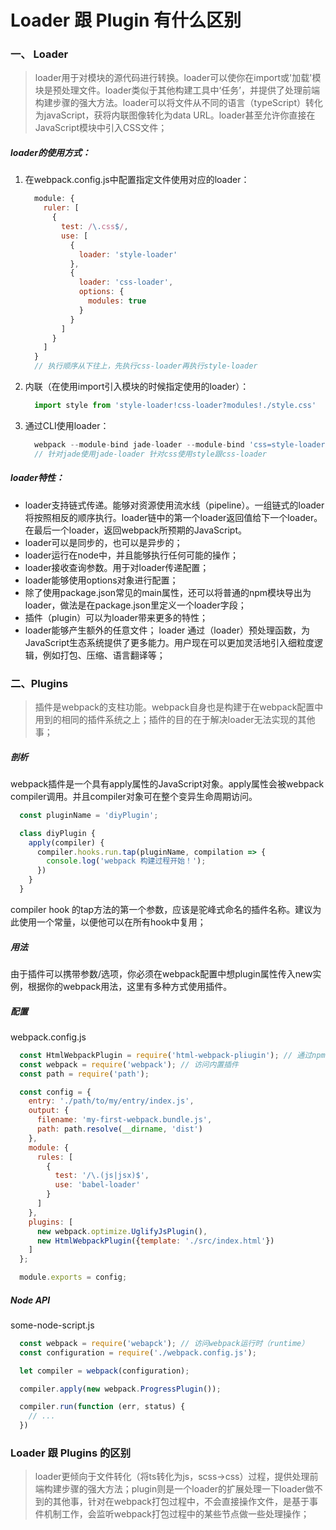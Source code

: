 # Loader 跟 Plugin 有什么区别

### 一、 Loader

> loader用于对模块的源代码进行转换。loader可以使你在import或'加载'模块是预处理文件。loader类似于其他构建工具中‘任务’，并提供了处理前端构建步骤的强大方法。loader可以将文件从不同的语言（typeScript）转化为javaScript，获将内联图像转化为data URL。loader甚至允许你直接在JavaScript模块中引入CSS文件；

##### loader的使用方式：

  1. 在webpack.config.js中配置指定文件使用对应的loader：
      ```js
        module: {
          ruler: [
            {
              test: /\.css$/,
              use: [
                {
                  loader: 'style-loader'
                },
                {
                  loader: 'css-loader',
                  options: {
                    modules: true
                  }
                }
              ]
            }
          ]
        }
        // 执行顺序从下往上，先执行css-loader再执行style-loader
      ```
  2. 内联（在使用import引入模块的时候指定使用的loader）：
      ```js
        import style from 'style-loader!css-loader?modules!./style.css'
      ```
  3. 通过CLI使用loader：
      ```js 
        webpack --module-bind jade-loader --module-bind 'css=style-loader!css-loader'
        // 针对jade使用jade-loader 针对css使用style跟css-loader
      ```
  ##### loader特性：

  - loader支持链式传递。能够对资源使用流水线（pipeline）。一组链式的loader将按照相反的顺序执行。loader链中的第一个loader返回值给下一个loader。在最后一个loader，返回webpack所预期的JavaScript。
  - loader可以是同步的，也可以是异步的；
  - loader运行在node中，并且能够执行任何可能的操作；
  - loader接收查询参数。用于对loader传递配置；
  - loader能够使用options对象进行配置；
  - 除了使用package.json常见的main属性，还可以将普通的npm模块导出为loader，做法是在package.json里定义一个loader字段；
  - 插件（plugin）可以为loader带来更多的特性；
  - loader能够产生额外的任意文件；
  loader 通过（loader）预处理函数，为JavaScript生态系统提供了更多能力。用户现在可以更加灵活地引入细粒度逻辑，例如打包、压缩、语言翻译等；

### 二、Plugins

> 插件是webpack的支柱功能。webpack自身也是构建于在webpack配置中用到的相同的插件系统之上；插件的目的在于解决loader无法实现的其他事；

##### 剖析

webpack插件是一个具有apply属性的JavaScript对象。apply属性会被webpack compiler调用。并且compiler对象可在整个变异生命周期访问。
  ```js
    const pluginName = 'diyPlugin';

    class diyPlugin {
      apply(compiler) {
        compiler.hooks.run.tap(pluginName, compilation => {
          console.log('webpack 构建过程开始！');
        })
      }
    }
  ```
compiler hook 的tap方法的第一个参数，应该是驼峰式命名的插件名称。建议为此使用一个常量，以便他可以在所有hook中复用；

##### 用法

由于插件可以携带参数/选项，你必须在webpack配置中想plugin属性传入new实例，根据你的webpack用法，这里有多种方式使用插件。

##### 配置

webpack.config.js
  ```js
    const HtmlWebpackPlugin = require('html-webpack-pliugin'); // 通过npm 安装
    const webpack = require('webpack'); // 访问内置插件
    const path = require('path');

    const config = {
      entry: './path/to/my/entry/index.js',
      output: {
        filename: 'my-first-webpack.bundle.js',
        path: path.resolve(__dirname, 'dist')
      },
      module: {
        rules: [
          {
            test: '/\.(js|jsx)$',
            use: 'babel-loader'
          }
        ]
      },
      plugins: [
        new webpack.optimize.UglifyJsPlugin(),
        new HtmlWebpackPlugin({template: './src/index.html'})
      ]
    };

    module.exports = config;
  ```

##### Node API

some-node-script.js
```js
  const webpack = require('webapck'); // 访问webpack运行时（runtime）
  const configuration = require('./webpack.config.js');

  let compiler = webpack(configuration);

  compiler.apply(new webpack.ProgressPlugin());

  compiler.run(function (err, status) {
    // ...
  })
```

### Loader 跟 Plugins 的区别

> loader更倾向于文件转化（将ts转化为js，scss->css）过程，提供处理前端构建步骤的强大方法；plugin则是一个loader的扩展处理一下loader做不到的其他事，针对在webpack打包过程中，不会直接操作文件，是基于事件机制工作，会监听webpack打包过程中的某些节点做一些处理操作；



